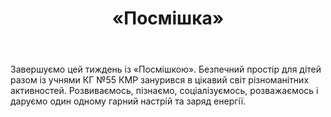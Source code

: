 ﻿---
title: «Посмішка»
---

Завершуємо цей тиждень із «Посмішкою». Безпечний простір для дітей разом із учнями КГ №55 КМР занурився в цікавий світ різноманітних активностей. Розвиваємось, пізнаємо, соціалізуємось, розважаємось і даруємо один одному гарний настрій та заряд енергії.

<slideshow />
